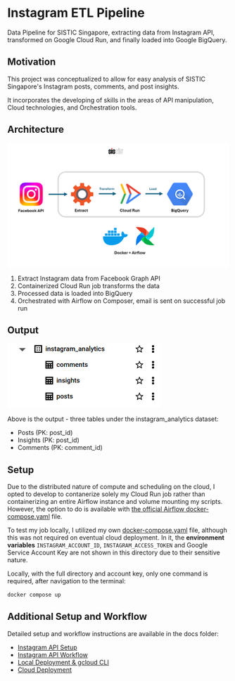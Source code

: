 # Instagram ETL Pipeline
Data Pipeline for SISTIC Singapore, extracting data from Instagram API, transformed on Google Cloud Run, and finally loaded into Google BigQuery. 

## Motivation
This project was conceptualized to allow for easy analysis of SISTIC Singapore's Instagram posts, comments, and post insights.

It incorporates the developing of skills in the areas of API manipulation, Cloud technologies, and Orchestration tools.

## Architecture

![pipeline architecture](docs/images/architecture.png)

1. Extract Instagram data from Facebook Graph API
2. Containerized Cloud Run job transforms the data
3. Processed data is loaded into BigQuery
4. Orchestrated with Airflow on Composer, email is sent on successful job run

## Output

![output](docs/images/output_bq_tables.png)

Above is the output - three tables under the instagram_analytics dataset:
* Posts (PK: post_id)
* Insights (PK: post_id)
* Comments (PK: comment_id)

## Setup

Due to the distributed nature of compute and scheduling on the cloud, I opted to develop to contanerize solely my Cloud Run job rather than containerizing an entire Airflow instance and volume mounting my scripts. However, the option to do is available with [the official Airflow docker-compose.yaml](https://airflow.apache.org/docs/apache-airflow/stable/howto/docker-compose/index.html) file.

To test my job locally, I utilized my own [docker-compose.yaml](job/docker-compose.yaml) file, although this was not required on eventual cloud deployment. In it, the **environment variables** `INSTAGRAM_ACCOUNT_ID`, `INSTAGRAM_ACCESS_TOKEN` and Google Service Account Key are not shown in this directory due to their sensitive nature.

Locally, with the full directory and account key, only one command is required, after navigation to the terminal:

```bash
docker compose up
```

## Additional Setup and Workflow

Detailed setup and workflow instructions are available in the docs folder:
- [Instagram API Setup](docs/instagram-api-setup.md)
- [Instagram API Workflow](docs/instagram-api-workflow.md)
- [Local Deployment & gcloud CLI](docs/local-deploy-gcloudcli.md)
- [Cloud Deployment](docs/cloud-deployment.md)

<!-- - [Cloud Composer Setup](docs/cloud-composer-setup.md)
- [Environment Variables](docs/environment-variables.md)
- [Authentication & Permissions](docs/authentication.md)
- [Airflow Email Task Configuration](docs/airflow-email-task-config.md)
- [Local & Cloud Development](docs/local-development.md) -->